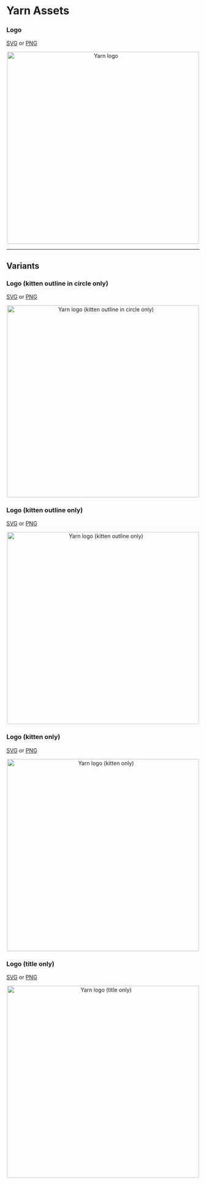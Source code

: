 # Yarn Assets

### Logo

[SVG](yarn-kitten-full.svg) or [PNG](yarn-kitten-full.png)

<p align="center">
  <img alt="Yarn logo" src="https://github.com/yarnpkg/assets/blob/master/yarn-kitten-full.png?raw=true" width="500"/>
</p>

---

## Variants

### Logo (kitten outline in circle only)

[SVG](yarn-kitten-circle.svg) or [PNG](yarn-kitten-circle.png)

<p align="center">
  <img alt="Yarn logo (kitten outline in circle only)" src="https://github.com/yarnpkg/assets/blob/master/yarn-kitten-circle.png?raw=true" width="500"/>
</p>

### Logo (kitten outline only)

[SVG](yarn-kitten-outline.svg) or [PNG](yarn-kitten-outline.png)

<p align="center">
  <img alt="Yarn logo (kitten outline only)" src="https://github.com/yarnpkg/assets/blob/master/yarn-kitten-outline.png?raw=true" width="500"/>
</p>

### Logo (kitten only)

[SVG](yarn-kitten.svg) or [PNG](yarn-kitten.png)

<p align="center">
  <img alt="Yarn logo (kitten only)" src="https://github.com/yarnpkg/assets/blob/master/yarn-kitten.png?raw=true" width="500"/>
</p>

### Logo (title only)

[SVG](yarn-title.svg) or [PNG](yarn-title.png)

<p align="center">
  <img alt="Yarn logo (title only)" src="https://github.com/yarnpkg/assets/blob/master/yarn-title.png?raw=true" width="500"/>
</p>
